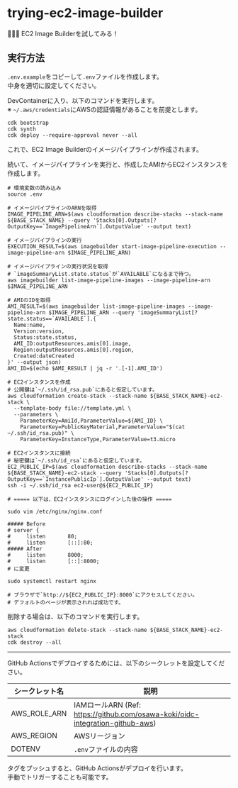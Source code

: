 # trying-ec2-image-builder

🍧🍧🍧 EC2 Image Builderを試してみる！  

## 実行方法

`.env.example`をコピーして`.env`ファイルを作成します。  
中身を適切に設定してください。  

DevContainerに入り、以下のコマンドを実行します。  
※ `~/.aws/credentials`にAWSの認証情報があることを前提とします。  

```shell
cdk bootstrap
cdk synth
cdk deploy --require-approval never --all
```

これで、EC2 Image Builderのイメージパイプラインが作成されます。  

続いて、イメージパイプラインを実行と、作成したAMIからEC2インスタンスを作成します。  

```shell
# 環境変数の読み込み
source .env

# イメージパイプラインのARNを取得
IMAGE_PIPELINE_ARN=$(aws cloudformation describe-stacks --stack-name ${BASE_STACK_NAME} --query 'Stacks[0].Outputs[?OutputKey==`ImagePipelineArn`].OutputValue' --output text)

# イメージパイプラインの実行
EXECUTION_RESULT=$(aws imagebuilder start-image-pipeline-execution --image-pipeline-arn $IMAGE_PIPELINE_ARN)

# イメージパイプラインの実行状況を取得
# `imageSummaryList.state.status`が`AVAILABLE`になるまで待つ。
aws imagebuilder list-image-pipeline-images --image-pipeline-arn $IMAGE_PIPELINE_ARN

# AMIのIDを取得
AMI_RESULT=$(aws imagebuilder list-image-pipeline-images --image-pipeline-arn $IMAGE_PIPELINE_ARN --query 'imageSummaryList[?state.status==`AVAILABLE`].{
  Name:name,
  Version:version,
  Status:state.status,
  AMI_ID:outputResources.amis[0].image,
  Region:outputResources.amis[0].region,
  Created:dateCreated
}' --output json)
AMI_ID=$(echo $AMI_RESULT | jq -r '.[-1].AMI_ID')

# EC2インスタンスを作成
# 公開鍵は`~/.ssh/id_rsa.pub`にあると仮定しています。
aws cloudformation create-stack --stack-name ${BASE_STACK_NAME}-ec2-stack \
  --template-body file://template.yml \
  --parameters \
    ParameterKey=AmiId,ParameterValue=${AMI_ID} \
    ParameterKey=PublicKeyMaterial,ParameterValue="$(cat ~/.ssh/id_rsa.pub)" \
    ParameterKey=InstanceType,ParameterValue=t3.micro

# EC2インスタンスに接続
# 秘密鍵は`~/.ssh/id_rsa`にあると仮定しています。
EC2_PUBLIC_IP=$(aws cloudformation describe-stacks --stack-name ${BASE_STACK_NAME}-ec2-stack --query 'Stacks[0].Outputs[?OutputKey==`InstancePublicIp`].OutputValue' --output text)
ssh -i ~/.ssh/id_rsa ec2-user@${EC2_PUBLIC_IP}

# ===== 以下は、EC2インスタンスにログインした後の操作 =====

sudo vim /etc/nginx/nginx.conf

##### Before
# server {
#     listen       80;
#     listen       [::]:80;
##### After
#     listen       8000;
#     listen       [::]:8000;
# に変更

sudo systemctl restart nginx

# ブラウザで`http://${EC2_PUBLIC_IP}:8000`にアクセスしてください。
# デフォルトのページが表示されれば成功です。
```

削除する場合は、以下のコマンドを実行します。  

```shell
aws cloudformation delete-stack --stack-name ${BASE_STACK_NAME}-ec2-stack
cdk destroy --all
```

---

GitHub Actionsでデプロイするためには、以下のシークレットを設定してください。  

| シークレット名 | 説明 |
| --- | --- |
| AWS_ROLE_ARN | IAMロールARN (Ref: https://github.com/osawa-koki/oidc-integration-github-aws) |
| AWS_REGION | AWSリージョン |
| DOTENV | `.env`ファイルの内容 |

タグをプッシュすると、GitHub Actionsがデプロイを行います。  
手動でトリガーすることも可能です。  
